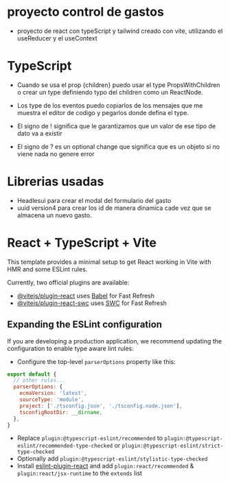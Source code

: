 # proyecto control de gastos

- proyecto de react con typeScript y tailwind creado con vite, utilizando el useReducer y el useContext


# TypeScript
- Cuando se usa el prop {children} puedo usar el type PropsWithChildren o crear un type definiendo typo del children como un ReactNode.

- Los type de los eventos puedo copiarlos de los mensajes que me muestra el editor de codigo y pegarlos donde defina el type.

- El signo de ! significa que le garantizamos que un valor de ese tipo de dato va a existir

- El signo de ? es un optional change que significa que es un objeto si no viene nada no genere error



# Librerias usadas
- Headlesui para crear el modal del formulario del gasto
- uuid version4 para crear los id de manera dinamica cade vez que se almacena un nuevo gasto.




# React + TypeScript + Vite

This template provides a minimal setup to get React working in Vite with HMR and some ESLint rules.

Currently, two official plugins are available:

- [@vitejs/plugin-react](https://github.com/vitejs/vite-plugin-react/blob/main/packages/plugin-react/README.md) uses [Babel](https://babeljs.io/) for Fast Refresh
- [@vitejs/plugin-react-swc](https://github.com/vitejs/vite-plugin-react-swc) uses [SWC](https://swc.rs/) for Fast Refresh

## Expanding the ESLint configuration

If you are developing a production application, we recommend updating the configuration to enable type aware lint rules:

- Configure the top-level `parserOptions` property like this:

```js
export default {
  // other rules...
  parserOptions: {
    ecmaVersion: 'latest',
    sourceType: 'module',
    project: ['./tsconfig.json', './tsconfig.node.json'],
    tsconfigRootDir: __dirname,
  },
}
```

- Replace `plugin:@typescript-eslint/recommended` to `plugin:@typescript-eslint/recommended-type-checked` or `plugin:@typescript-eslint/strict-type-checked`
- Optionally add `plugin:@typescript-eslint/stylistic-type-checked`
- Install [eslint-plugin-react](https://github.com/jsx-eslint/eslint-plugin-react) and add `plugin:react/recommended` & `plugin:react/jsx-runtime` to the `extends` list

